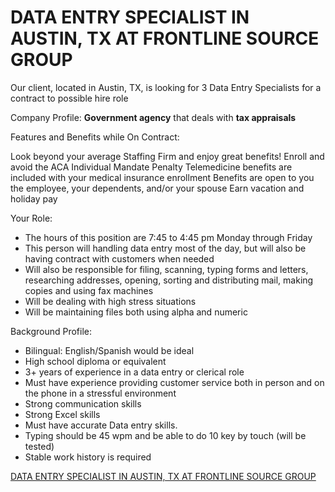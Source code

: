 # DATA ENTRY SPECIALIST IN AUSTIN, TX AT FRONTLINE SOURCE GROUP

Our client, located in Austin, TX, is looking for 3 Data Entry Specialists for a contract to possible hire role

Company Profile:
**Government agency** that deals with **tax appraisals**

Features and Benefits while On Contract:

Look beyond your average Staffing Firm and enjoy great benefits!
Enroll and avoid the ACA Individual Mandate Penalty
Telemedicine benefits are included with your medical insurance enrollment
Benefits are open to you the employee, your dependents, and/or your spouse
Earn vacation and holiday pay

Your Role:

* The hours of this position are 7:45 to 4:45 pm Monday through Friday
* This person will handling data entry most of the day, but will also be having contract with customers when needed
* Will also be responsible for filing, scanning, typing forms and letters, researching addresses, opening, sorting and distributing mail, making copies and using fax machines
* Will be dealing with high stress situations
* Will be maintaining files both using alpha and numeric

Background Profile:

* Bilingual: English/Spanish would be ideal
* High school diploma or equivalent
* 3+ years of experience in a data entry or clerical role
* Must have experience providing customer service both in person and on the phone in a stressful environment
* Strong communication skills
* Strong Excel skills
* Must have accurate Data entry skills.
* Typing should be 45 wpm and be able to do 10 key by touch (will be tested)
* Stable work history is required

[DATA ENTRY SPECIALIST IN AUSTIN, TX AT FRONTLINE SOURCE GROUP](https://frontlinesource.jobs.net/en-US/job/data-entry-specialist/J3K1P062BZBTHDFRJ1C)

